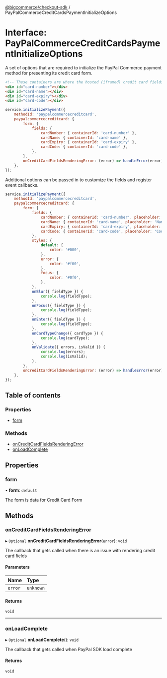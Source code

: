 [@bigcommerce/checkout-sdk](../README.md) / PayPalCommerceCreditCardsPaymentInitializeOptions

# Interface: PayPalCommerceCreditCardsPaymentInitializeOptions

A set of options that are required to initialize the PayPal Commerce payment
method for presenting its credit card form.

```html
<!-- These containers are where the hosted (iframed) credit card fields will be inserted -->
<div id="card-number"></div>
<div id="card-name"></div>
<div id="card-expiry"></div>
<div id="card-code"></div>
```

```js
service.initializePayment({
    methodId: 'paypalcommercecreditcard',
    paypalcommercecreditcard: {
        form: {
            fields: {
                cardNumber: { containerId: 'card-number' },
                cardName: { containerId: 'card-name' },
                cardExpiry: { containerId: 'card-expiry' },
                cardCode: { containerId: 'card-code' },
            },
        },
        onCreditCardFieldsRenderingError: (error) => handleError(error),
    },
});
```

Additional options can be passed in to customize the fields and register
event callbacks.

```js
service.initializePayment({
    methodId: 'paypalcommercecreditcard',
    paypalcommercecreditcard: {
        form: {
            fields: {
                cardNumber: { containerId: 'card-number', placeholder: 'Number of card' },
                cardName: { containerId: 'card-name', placeholder: 'Name of card' },
                cardExpiry: { containerId: 'card-expiry', placeholder: 'Expiry of card' },
                cardCode: { containerId: 'card-code', placeholder: 'Code of card' },
            },
            styles: {
                default: {
                    color: '#000',
                },
                error: {
                    color: '#f00',
                },
                focus: {
                    color: '#0f0',
                },
            },
            onBlur({ fieldType }) {
                console.log(fieldType);
            },
            onFocus({ fieldType }) {
                console.log(fieldType);
            },
            onEnter({ fieldType }) {
                console.log(fieldType);
            },
            onCardTypeChange({ cardType }) {
                console.log(cardType);
            },
            onValidate({ errors, isValid }) {
                console.log(errors);
                console.log(isValid);
            },
        },
        onCreditCardFieldsRenderingError: (error) => handleError(error),
    },
});
```

## Table of contents

### Properties

- [form](PayPalCommerceCreditCardsPaymentInitializeOptions.md#form)

### Methods

- [onCreditCardFieldsRenderingError](PayPalCommerceCreditCardsPaymentInitializeOptions.md#oncreditcardfieldsrenderingerror)
- [onLoadComplete](PayPalCommerceCreditCardsPaymentInitializeOptions.md#onloadcomplete)

## Properties

### form

• **form**: `default`

The form is data for Credit Card Form

## Methods

### onCreditCardFieldsRenderingError

▸ `Optional` **onCreditCardFieldsRenderingError**(`error`): `void`

The callback that gets called when there is an issue with rendering credit card fields

#### Parameters

| Name | Type |
| :------ | :------ |
| `error` | `unknown` |

#### Returns

`void`

___

### onLoadComplete

▸ `Optional` **onLoadComplete**(): `void`

The callback that gets called when PayPal SDK load complete

#### Returns

`void`
